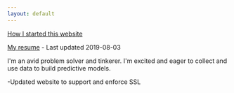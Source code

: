 ```yaml
---
layout: default
---
```


[How I started this website](website-getting-started)

[My resume](Michael_Luong_Resume.pdf) - Last updated 2019-08-03 

I'm an avid problem solver and tinkerer. I'm excited and eager to collect and use data to build predictive models. 

-Updated website to support and enforce SSL


